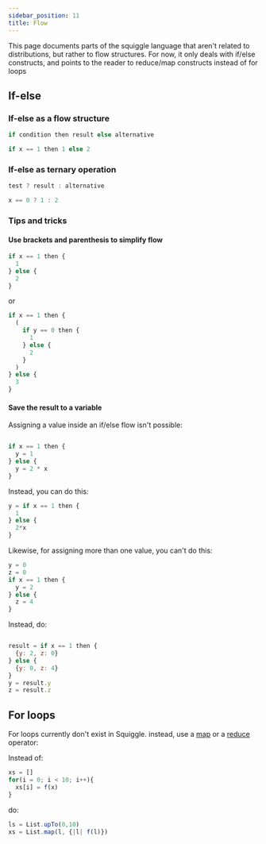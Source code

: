 ```yaml
---
sidebar_position: 11
title: Flow
---
```


This page documents parts of the squiggle language that aren't related to distributions, but rather to flow structures. For now, it only deals with if/else constructs, and points to the reader to reduce/map constructs instead of for loops

## If-else

### If-else as a flow structure

```js
if condition then result else alternative
```

```js
if x == 1 then 1 else 2
```

### If-else as ternary operation

```js
test ? result : alternative
```

```js
x == 0 ? 1 : 2
```

### Tips and tricks

#### Use brackets and parenthesis to simplify flow

```js
if x == 1 then {
  1
} else {
  2
}
```

or

```js
if x == 1 then {
  (
    if y == 0 then {
      1
    } else {
      2
    }
  )
} else {
  3
}
```

#### Save the result to a variable

Assigning a value inside an if/else flow isn't possible:

```js

if x == 1 then {
  y = 1
} else {
  y = 2 * x
}

```

Instead, you can do this:

```js
y = if x == 1 then {
  1
} else {
  2*x
}
```

Likewise, for assigning more than one value, you can't do this:

```js
y = 0
z = 0 
if x == 1 then {
  y = 2
} else {
  z = 4
}
```

Instead, do:

```js

result = if x == 1 then {
  {y: 2, z: 0}
} else {
  {y: 0, z: 4}
}
y = result.y
z = result.z
```


## For loops

For loops currently don't exist in Squiggle. instead, use a [map](https://www.squiggle-language.com/docs/Api/List#map) or a [reduce](https://www.squiggle-language.com/docs/Api/List#reduce) operator:


Instead of:

```js
xs = []
for(i = 0; i < 10; i++){
  xs[i] = f(x)
}
```

do:

```js
ls = List.upTo(0,10)
xs = List.map(l, {|l| f(l)})
```
